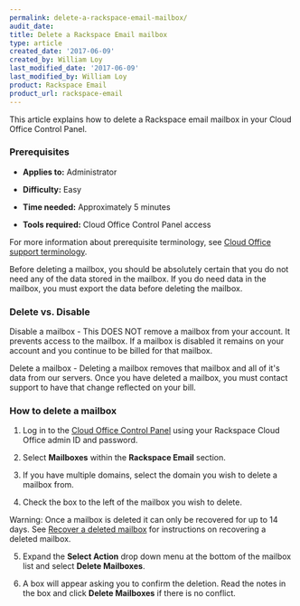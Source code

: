 ```yaml
---
permalink: delete-a-rackspace-email-mailbox/
audit_date:
title: Delete a Rackspace Email mailbox
type: article
created_date: '2017-06-09'
created_by: William Loy
last_modified_date: '2017-06-09'
last_modified_by: William Loy
product: Rackspace Email
product_url: rackspace-email
---
```


This article explains how to delete a Rackspace email mailbox in your Cloud Office Control Panel.

### Prerequisites

- **Applies to:** Administrator

- **Difficulty:** Easy

- **Time needed:** Approximately 5 minutes

- **Tools required:**  Cloud Office Control Panel access

For more information about prerequisite terminology, see [Cloud Office support terminology](/how-to/cloud-office-support-terminology).


Before deleting a mailbox, you should be absolutely certain that you do not need any of the data stored in the mailbox. If you do need data in the mailbox,
you must export the data before deleting the mailbox.

### Delete vs. Disable

Disable a mailbox - This DOES NOT remove a mailbox from your account. It prevents access to the mailbox. If a mailbox is disabled it remains on your account
and you continue to be billed for that mailbox.

Delete a mailbox - Deleting a mailbox removes that mailbox and all of it's data from our servers. Once you have deleted a mailbox, you must contact support to have that
change reflected on your bill.


### How to delete a mailbox

1.	Log in to the [Cloud Office Control Panel](https://cp.rackspace.com/Login.aspx?ReturnUrl=%2f "Cloud Office Control Panel") using your Rackspace Cloud Office admin ID and password.

2.	Select **Mailboxes** within the **Rackspace Email** section.

    <!--add screen shot file DeleteRSEboxCPSC1.png-->

3.	If you have multiple domains, select the domain you wish to delete a mailbox from.

4. Check the box to the left of the mailbox you wish to delete.

Warning: Once a mailbox is deleted it can only be recovered for up to 14 days. See [Recover a deleted mailbox](/how-to/recover-a-deleted-rackspace-email-mailbox/) for
instructions on recovering a deleted mailbox.

5. Expand the **Select Action** drop down menu at the bottom of the mailbox list and select **Delete Mailboxes**.

<!--add screen shot file DeleteRSEboxCPSC1.png-->

6. A box will appear asking you to confirm the deletion. Read the notes in the box and click **Delete Mailboxes** if there is no conflict.  
